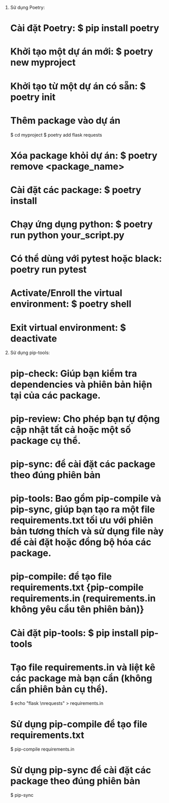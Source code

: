 1. Sử dụng Poetry:
    # Cài đặt Poetry: $ pip install poetry

    # Khởi tạo một dự án mới: $ poetry new myproject

    # Khởi tạo từ một dự án có sẵn: $ poetry init

    # Thêm package vào dự án
    $ cd myproject
    $ poetry add flask requests
    # Xóa package khỏi dự án: $ poetry remove <package_name>

    # Cài đặt các package: $ poetry install

    # Chạy ứng dụng python: $ poetry run python your_script.py
    # Có thể dùng với pytest hoặc black: poetry run pytest 

    # Activate/Enroll the virtual environment: $ poetry shell
    # Exit virtual environment: $ deactivate

2. Sử dụng pip-tools:
    # pip-check: Giúp bạn kiểm tra dependencies và phiên bản hiện tại của các package.
    # pip-review: Cho phép bạn tự động cập nhật tất cả hoặc một số package cụ thể.
    # pip-sync: để cài đặt các package theo đúng phiên bản
    # pip-tools: Bao gồm pip-compile và pip-sync, giúp bạn tạo ra một file requirements.txt tối ưu với phiên bản tương thích và sử dụng file này để cài đặt hoặc đồng bộ hóa các package.
    # pip-compile: để tạo file requirements.txt​ {pip-compile requirements.in (requirements.in không yêu cầu tên phiên bản)}
    
    # Cài đặt pip-tools: $ pip install pip-tools

    # Tạo file requirements.in và liệt kê các package mà bạn cần (không cần phiên bản cụ thể).
    $ echo "flask \nrequests" > requirements.in

    # Sử dụng pip-compile để tạo file requirements.txt
    $ pip-compile requirements.in

    # Sử dụng pip-sync để cài đặt các package theo đúng phiên bản
    $ pip-sync